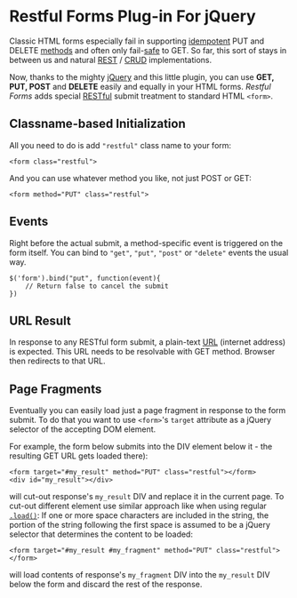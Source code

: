 Restful Forms Plug-in For jQuery
===============================

Classic HTML forms especially fail in supporting [idempotent][idempotent] PUT and DELETE [methods][method] and often only fail-[safe][safe] to GET. So far, this sort of stays in between us and natural [REST][rest] / [CRUD][crud] implementations.

Now, thanks to the mighty [jQuery][jquery] and this little plugin, you can use __GET, PUT, POST__ and __DELETE__ easily and equally in your HTML forms. _Restful Forms_ adds special [RESTful][restful] submit treatment to standard HTML `<form>`.

## Classname-based Initialization

All you need to do is add `"restful"` class name to your form:

	<form class="restful">

And you can use whatever method you like, not just POST or GET:

	<form method="PUT" class="restful">

## Events

Right before the actual submit, a method-specific event is triggered on the form itself. You can bind to `"get"`, `"put"`, `"post"` or `"delete"` events the usual way.

	$('form').bind("put", function(event){
		// Return false to cancel the submit
	})

## URL Result

In response to any RESTful form submit, a plain-text [URL][url] (internet address) is expected. This URL needs to be resolvable with GET method. Browser then redirects to that URL.


## Page Fragments

Eventually you can easily load just a page fragment in response to the form submit. To do that you want to use `<form>`'s `target` attribute as a jQuery selector of the accepting DOM element.

For example, the form below submits into the DIV element below it - the resulting GET URL gets loaded there):

	<form target="#my_result" method="PUT" class="restful"></form>
	<div id="my_result"></div>

will cut-out response's `my_result` DIV and replace it in the current page. To cut-out different element use similar approach like when using regular [`.load()`][.load]: If one or more space characters are included in the string, the portion of the string following the first space is assumed to be a jQuery selector that determines the content to be loaded:

	<form target="#my_result #my_fragment" method="PUT" class="restful"></form>

will load contents of response's `my_fragment` DIV into the `my_result` DIV below the form and discard the rest of the response.



[jquery]:http://jquery.com
[.load]:http://api.jquery.com/load
[crud]:http://en.wikipedia.org/wiki/Create,_read,_update_and_delete
[rest]:http://en.wikipedia.org/wiki/Representational_State_Transfer
[restful]:http://en.wikipedia.org/wiki/Restful
[method]:http://en.wikipedia.org/wiki/Hypertext_Transfer_Protocol#Request_methods
[safe]:http://en.wikipedia.org/wiki/Hypertext_Transfer_Protocol#Safe_methods
[idempotent]:http://en.wikipedia.org/wiki/Hypertext_Transfer_Protocol#Idempotent_methods_and_web_applications
[url]:http://en.wikipedia.org/wiki/URL
